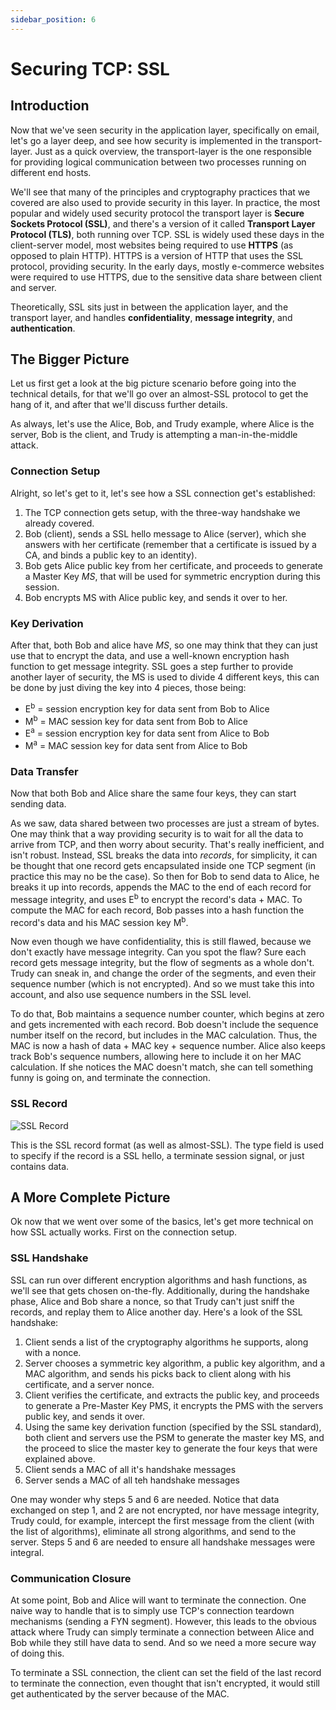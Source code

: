 ```yaml
---
sidebar_position: 6
---
```


# Securing TCP: SSL

## Introduction

Now that we've seen security in the application layer, specifically on email, let's go a layer deep, and see how security is implemented in the transport-layer. Just as a quick overview, the transport-layer is the one responsible for providing logical communication between two processes running on different end hosts.

We'll see that many of the principles and cryptography practices that we covered are also used to provide security in this layer. In practice, the most popular and widely used security protocol the transport layer is **Secure Sockets Protocol (SSL)**, and there's a version of it called **Transport Layer Protocol (TLS)**, both running over TCP. SSL is widely used these days in the client-server model, most websites being required to use **HTTPS** (as opposed to plain HTTP). HTTPS is a version of HTTP that uses the SSL protocol, providing security. In the early days, mostly e-commerce websites were required to use HTTPS, due to the sensitive data share between client and server.

Theoretically, SSL sits just in between the application layer, and the transport layer, and handles **confidentiality**, **message integrity**, and **authentication**.

## The Bigger Picture

Let us first get a look at the big picture scenario before going into the technical details, for that we'll go over an almost-SSL protocol to get the hang of it, and after that we'll discuss further details.

As always, let's use the Alice, Bob, and Trudy example, where Alice is the server, Bob is the client, and Trudy is attempting a man-in-the-middle attack.

### Connection Setup

Alright, so let's get to it, let's see how a SSL connection get's established:

1. The TCP connection gets setup, with the three-way handshake we already covered.
2. Bob (client), sends a SSL hello message to Alice (server), which she answers with her certificate (remember that a certificate is issued by a CA, and binds a public key to an identity).
3. Bob gets Alice public key from her certificate, and proceeds to generate a Master Key _MS_, that will be used for symmetric encryption during this session.
4. Bob encrypts MS with Alice public key, and sends it over to her.

### Key Derivation

After that, both Bob and alice have _MS_, so one may think that they can just use that to encrypt the data, and use a well-known encryption hash function to get message integrity. SSL goes a step further to provide another layer of security, the MS is used to divide 4 different keys, this can be done by just diving the key into 4 pieces, those being:

- E<sup>b</sup> = session encryption key for data sent from Bob to Alice
- M<sup>b</sup> = MAC session key for data sent from Bob to Alice
- E<sup>a</sup> = session encryption key for data sent from Alice to Bob
- M<sup>a</sup> = MAC session key for data sent from Alice to Bob

### Data Transfer

Now that both Bob and Alice share the same four keys, they can start sending data.

As we saw, data shared between two processes are just a stream of bytes. One may think that a way providing security is to wait for all the data to arrive from TCP, and then worry about security. That's really inefficient, and isn't robust. Instead, SSL breaks the data into _records_, for simplicity, it can be thought that one record gets encapsulated inside one TCP segment (in practice this may no be the case). So then for Bob to send data to Alice, he breaks it up into records, appends the MAC to the end of each record for message integrity, and uses E<sup>b</sup> to encrypt the record's data + MAC. To compute the MAC for each record, Bob passes into a hash function the record's data and his MAC session key M<sup>b</sup>.

Now even though we have confidentiality, this is still flawed, because we don't exactly have message integrity. Can you spot the flaw? Sure each record gets message integrity, but the flow of segments as a whole don't. Trudy can sneak in, and change the order of the segments, and even their sequence number (which is not encrypted). And so we must take this into account, and also use sequence numbers in the SSL level.

To do that, Bob maintains a sequence number counter, which begins at zero and gets incremented with each record. Bob doesn't include the sequence number itself on the record, but includes in the MAC calculation. Thus, the MAC is now a hash of data + MAC key + sequence number. Alice also keeps track Bob's sequence numbers, allowing here to include it on her MAC calculation. If she notices the MAC doesn't match, she can tell something funny is going on, and terminate the connection.

### SSL Record

![SSL Record](/img/docs/ssl-record.jpeg)

This is the SSL record format (as well as almost-SSL). The type field is used to specify if the record is a SSL hello, a terminate session signal, or just contains data.

## A More Complete Picture

Ok now that we went over some of the basics, let's get more technical on how SSL actually works. First on the connection setup.

### SSL Handshake

SSL can run over different encryption algorithms and hash functions, as we'll see that gets chosen on-the-fly. Additionally, during the handshake phase, Alice and Bob share a nonce, so that Trudy can't just sniff the records, and replay them to Alice another day. Here's a look of the SSL handshake:

1. Client sends a list of the cryptography algorithms he supports, along with a nonce.
2. Server chooses a symmetric key algorithm, a public key algorithm, and a MAC algorithm, and sends his picks back to client along with his certificate, and a server nonce.
3. Client verifies the certificate, and extracts the public key, and proceeds to generate a Pre-Master Key PMS, it encrypts the PMS with the servers public key, and sends it over.
4. Using the same key derivation function (specified by the SSL standard), both client and servers use the PSM to generate the master key MS, and the proceed to slice the master key to generate the four keys that were explained above.
5. Client sends a MAC of all it's handshake messages
6. Server sends a MAC of all teh handshake messages

One may wonder why steps 5 and 6 are needed. Notice that data exchanged on step 1, and 2 are not encrypted, nor have message integrity, Trudy could, for example, intercept the first message from the client (with the list of algorithms), eliminate all strong algorithms, and send to the server. Steps 5 and 6 are needed to ensure all handshake messages were integral.

### Communication Closure

At some point, Bob and Alice will want to terminate the connection. One naive way to handle that is to simply use TCP's connection teardown mechanisms (sending a FYN segment). However, this leads to the obvious attack where Trudy can simply terminate a connection between Alice and Bob while they still have data to send. And so we need a more secure way of doing this.

To terminate a SSL connection, the client can set the field of the last record to terminate the connection, even thought that isn't encrypted, it would still get authenticated by the server because of the MAC.

